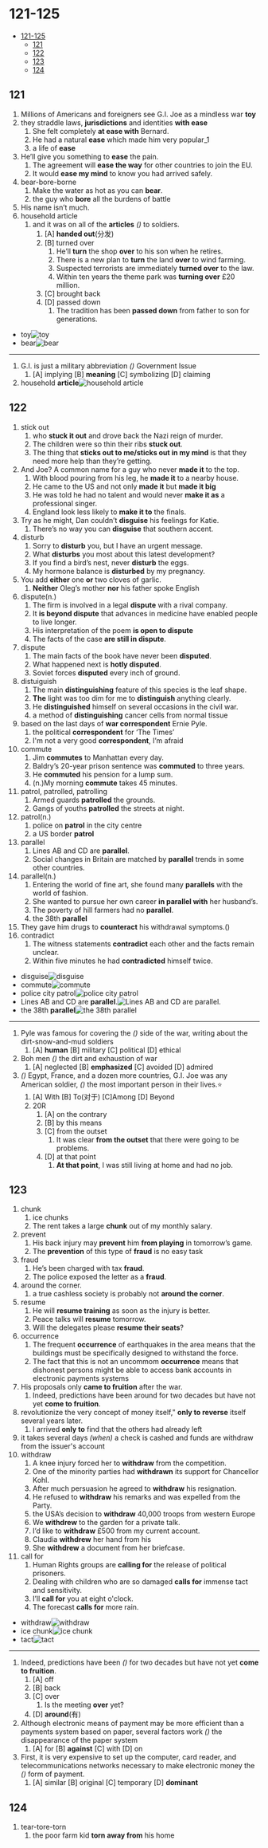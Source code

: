 # 121-125

- [121-125](#121-125)
  - [121](#121)
  - [122](#122)
  - [123](#123)
  - [124](#124)

## 121

1. Millions of Americans and foreigners see G.I. Joe as a mindless war **toy**
2. they straddle laws, **jurisdictions** and identities **with ease**
   1. She felt completely **at ease with** Bernard.
   2. He had a natural **ease** which made him very popular_1
   3. a life of **ease**
3. He’ll give you something to **ease** the pain.
   1. The agreement will **ease the way** for other countries to join the EU.
   2. It would **ease my mind** to know you had arrived safely.
4. bear-bore-borne
   1. Make the water as hot as you can **bear**.
   2. the guy who **bore** all the burdens of battle
5. His name isn’t much.
6. household article
   1. and it was on all of the **articles** _()_ to soldiers.
      1. [A] **handed out**(分发)
      2. [B] turned over
         1. He’ll **turn** the shop **over** to his son when he retires.
         2. There is a new plan to **turn** the land **over** to wind farming.
         3. Suspected terrorists are immediately **turned over** to the law.
         4. Within ten years the theme park was **turning over** £20 million.
      3. [C] brought back
      4. [D] passed down
         1. The tradition has been **passed down** from father to son for generations.

- toy![toy](https://www.ikea.com/om/en/images/products/jaettelik-soft-toy-dinosaur-dinosaur-brontosaurus__0804792_pe769333_s5.jpg?f=s)
- bear![bear](https://upload.wikimedia.org/wikipedia/commons/thumb/7/71/2010-kodiak-bear-1.jpg/1200px-2010-kodiak-bear-1.jpg)

---

1. G.I. is just a military abbreviation _()_ Government Issue
   1. [A] implying [B] **meaning** [C] symbolizing [D] claiming
2. household **article**![household article](https://urduesl.com/wp-content/uploads/2022/03/Household-Items-that-Start-With-i.webp)

## 122

1. stick out
   1. who **stuck it out** and drove back the Nazi reign of murder.
   2. The children were so thin their ribs **stuck out**.
   3. The thing that **sticks out to me/sticks out in my mind** is that they need more help than they’re getting.
2. And Joe? A common name for a guy who never **made it** to the top.
   1. With blood pouring from his leg, he **made it** to a nearby house.
   2. He came to the US and not only **made it** but **made it big**
   3. He was told he had no talent and would never **make it as** a professional singer.
   4. England look less likely to **make it to** the finals.
3. Try as he might, Dan couldn’t **disguise** his feelings for Katie.
   1. There’s no way you can **disguise** that southern accent.
4. disturb
   1. Sorry to **disturb** you, but I have an urgent message.
   2. What **disturbs** you most about this latest development?
   3. If you find a bird’s nest, never **disturb** the eggs.
   4. My hormone balance is **disturbed** by my pregnancy.
5. You add **either** one **or** two cloves of garlic.
   1. **Neither** Oleg’s mother **nor** his father spoke English
6. dispute(n.)
   1. The firm is involved in a legal **dispute** with a rival company.
   2. It **is beyond dispute** that advances in medicine have enabled people to live longer.
   3. His interpretation of the poem **is open to dispute**
   4. The facts of the case **are still in dispute**.
7. dispute
   1. The main facts of the book have never been **disputed**.
   2. What happened next is **hotly disputed**.
   3. Soviet forces **disputed** every inch of ground.
8. distuiguish
   1. The main **distinguishing** feature of this species is the leaf shape.
   2. **The** light was too dim for me to **distinguish** anything clearly.
   3. He **distinguished** himself on several occasions in the civil war.
   4. a method of **distinguishing** cancer cells from normal tissue
9. based on the last days of **war correspondent** Ernie Pyle.
   1. the political **correspondent** for ‘The Times’
   2. I'm not a very good **correspondent**, I’m afraid
10. commute
    1. Jim **commutes** to Manhattan every day.
    2. Baldry’s 20-year prison sentence was **commuted** to three years.
    3. He **commuted** his pension for a lump sum.
    4. (n.)My morning **commute** takes 45 minutes.
11. patrol, patrolled, patrolling
    1. Armed guards **patrolled** the grounds.
    2. Gangs of youths **patrolled** the streets at night.
12. patrol(n.)
    1. police on **patrol** in the city centre
    2. a US border **patrol**
13. parallel
    1. Lines AB and CD are **parallel**.
    2. Social changes in Britain are matched by **parallel** trends in some other countries.
14. parallel(n.)
    1. Entering the world of fine art, she found many **parallels** with the world of fashion.
    2. She wanted to pursue her own career **in parallel with** her husband’s.
    3. The poverty of hill farmers had no **parallel**.
    4. the 38th **parallel**
15. They gave him drugs to **counteract** his withdrawal symptoms.()
16. contradict
    1. The witness statements **contradict** each other and the facts remain unclear.
    2. Within five minutes he had **contradicted** himself twice.

- disguise![disguise](https://media.istockphoto.com/photos/young-man-in-disguise-picture-id489118051)
- commute![commute](https://rideamigos.com/wp-content/uploads/2018/06/commute-trip-reduction-software-1500x844.png)
- police city patrol![police city **patrol**](https://media.st.dl.eccdnx.com//steam/apps/789890/capsule_616x353.jpg)
- Lines AB and CD are **parallel**.![Lines AB and CD are **parallel**.](https://haygot.s3.amazonaws.com/questions/637017_b05b57c4f3ba46fcb1a0de21b2119971.png)
- the 38th **parallel**![the 38th parallel](https://news.cgtn.com/news/2020-10-22/Back-to-38th-parallel-A-war-never-to-forget-UKsCpRFTsQ/img/badafb2653f144d591a12b3f5d2aa1eb/badafb2653f144d591a12b3f5d2aa1eb.jpeg)

---

1. Pyle was famous for covering the _()_ side of the war, writing about the dirt-snow-and-mud soldiers
    1. [A] **human** [B] military [C] political [D] ethical
2. Boh men _()_ the dirt and exhaustion of war
   1. [A] neglected [B] **emphasized** [C] avoided [D] admired
3. _()_ Egypt, France, and a dozen more countries, G.I. Joe was any American soldier, _()_ the most important person in their lives.⭐
   1. [A] With [B] To(对于) [C]Among [D] Beyond
   2. 20R
      1. [A] on the contrary
      2. [B] by this means
      3. [C] from the outset
         1. It was clear **from the outset** that there were going to be problems.
      4. [D] at that point
         1. **At that point**, I was still living at home and had no job.

## 123

1. chunk
   1. ice chunks
   2. The rent takes a large **chunk** out of my monthly salary.
2. prevent
   1. His back injury may **prevent** him **from playing** in tomorrow’s game.
   2. The **prevention** of this type of **fraud** is no easy task
3. fraud
   1. He’s been charged with tax **fraud**.
   2. The police exposed the letter as a **fraud**.
4. around the corner.
   1. a true cashless society is probably not **around the corner**.
5. resume
   1. He will **resume training** as soon as the injury is better.
   2. Peace talks will **resume** tomorrow.
   3. Will the delegates please **resume their seats**?
6. occurrence
   1. The frequent **occurrence** of earthquakes in the area means that the buildings must be specifically designed to withstand the force.
   2. The fact that this is not an uncommom **occurrence** means that dishonest persons might be able to access bank accounts in electronic payments systems
7. His proposals only **came to fruition** after the war.
   1. Indeed, predictions have been around for two decades but have not yet **come to fruition**.
8. revolutionize the very concept of money itself," **only to reverse** itself several years later.
   1. I arrived **only to** find that the others had already left
9. it takes several days _(when)_ a check is cashed and funds are withdraw from the issuer's account
10. withdraw
    1. A knee injury forced her to **withdraw** from the competition.
    2. One of the minority parties had **withdrawn** its support for Chancellor Kohl.
    3. After much persuasion he agreed to **withdraw** his resignation.
    4. He refused to **withdraw** his remarks and was expelled from the Party.
    5. the USA’s decision to **withdraw** 40,000 troops from western Europe
    6. We **withdrew** to the garden for a private talk.
    7. I’d like to **withdraw** £500 from my current account.
    8. Claudia **withdrew** her hand from his
    9. She **withdrew** a document from her briefcase.
11. call for
    1. Human Rights groups are **calling for** the release of political prisoners.
    2. Dealing with children who are so damaged **calls for** immense tact and sensitivity.
    3. I’ll **call for** you at eight o'clock.
    4. The forecast **calls for** more rain.

- withdraw![withdraw](https://raw.githubusercontent.com/Logible/Image/main/note_image/1ac0b51ba0973fd0515b70911d06037.jpg)
- ice chunk![ice chunk](https://thumbs.dreamstime.com/b/ice-chunks-nature-various-65773430.jpg)
- tact![tact](https://www.skipprichard.com/wp-content/uploads/2016/10/Constructive_Criticism_p122-1.jpg)

---

1. Indeed, predictions have been _()_ for two decades but have not yet **come to fruition**.
   1. [A] off
   2. [B] back
   3. [C] over
      1. Is the meeting **over** yet?
   4. [D] **around**(有)
2. Although electronic means of payment may be more efficient than a payments system based on paper, several factors work _()_ the disappearance of the paper system
   1. [A] for [B] **against** [C] with [D] on
3. First, it is very expensive to set up the computer, card reader, and telecommunications networks necessary to make electronic money the _()_ form of payment.
   1. [A] similar [B] original [C] temporary [D] **dominant**

## 124

1. tear-tore-torn
   1. the poor farm kid **torn away from** his home
